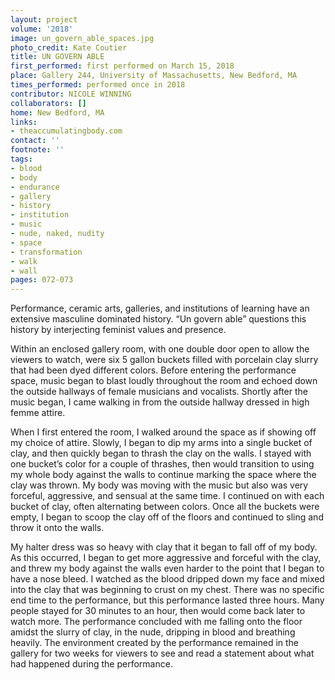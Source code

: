 ```yaml
---
layout: project
volume: '2018'
image: un_govern_able_spaces.jpg
photo_credit: Kate Coutier
title: UN GOVERN ABLE
first_performed: first performed on March 15, 2018
place: Gallery 244, University of Massachusetts, New Bedford, MA
times_performed: performed once in 2018
contributor: NICOLE WINNING
collaborators: []
home: New Bedford, MA
links:
- theaccumulatingbody.com
contact: ''
footnote: ''
tags:
- blood
- body
- endurance
- gallery
- history
- institution
- music
- nude, naked, nudity
- space
- transformation
- walk
- wall
pages: 072-073
---
```


Performance, ceramic arts, galleries, and institutions of learning have an extensive masculine dominated history. “Un govern able” questions this history by interjecting feminist values and presence.

Within an enclosed gallery room, with one double door open to allow the viewers to watch, were six 5 gallon buckets filled with porcelain clay slurry that had been dyed different colors. Before entering the performance space, music began to blast loudly throughout the room and echoed down the outside hallways of female musicians and vocalists. Shortly after the music began, I came walking in from the outside hallway dressed in high femme attire.

When I first entered the room, I walked around the space as if showing off my choice of attire. Slowly, I began to dip my arms into a single bucket of clay, and then quickly began to thrash the clay on the walls. I stayed with one bucket’s color for a couple of thrashes, then would transition to using my whole body against the walls to continue marking the space where the clay was thrown. My body was moving with the music but also was very forceful, aggressive, and sensual at the same time. I continued on with each bucket of clay, often alternating between colors. Once all the buckets were empty, I began to scoop the clay off of the floors and continued to sling and throw it onto the walls.

My halter dress was so heavy with clay that it began to fall off of my body. As this occurred, I began to get more aggressive and forceful with the clay, and threw my body against the walls even harder to the point that I began to have a nose bleed. I watched as the blood dripped down my face and mixed into the clay that was beginning to crust on my chest. There was no specific end time to the performance, but this performance lasted three hours. Many people stayed for 30 minutes to an hour, then would come back later to watch more. The performance concluded with me falling onto the floor amidst the slurry of clay, in the nude, dripping in blood and breathing heavily. The environment created by the performance remained in the gallery for two weeks for viewers to see and read a statement about what had happened during the performance.
